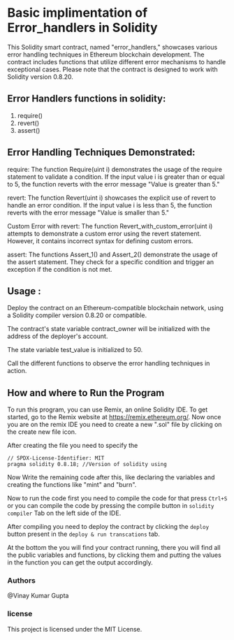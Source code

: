 # Basic implimentation of Error_handlers in Solidity
This Solidity smart contract, named "error_handlers," showcases various error handling techniques in Ethereum blockchain development. The contract includes functions that utilize different error mechanisms to handle exceptional cases. Please note that the contract is designed to work with Solidity version 0.8.20.

## Error Handlers functions in solidity:
1. require()
2. revert()
3. assert()

## Error Handling Techniques Demonstrated:
require: The function Require(uint i) demonstrates the usage of the require statement to validate a condition. If the input value i is greater than or equal to 5, the function reverts with the error message "Value is greater than 5."

revert: The function Revert(uint i) showcases the explicit use of revert to handle an error condition. If the input value i is less than 5, the function reverts with the error message "Value is smaller than 5."

Custom Error with revert: The function Revert_with_custom_error(uint i) attempts to demonstrate a custom error using the revert statement. However, it contains incorrect syntax for defining custom errors.

assert: The functions Assert_1() and Assert_2() demonstrate the usage of the assert statement. They check for a specific condition and trigger an exception if the condition is not met.

## Usage :

Deploy the contract on an Ethereum-compatible blockchain network, using a Solidity compiler version 0.8.20 or compatible.

The contract's state variable contract_owner will be initialized with the address of the deployer's account.

The state variable test_value is initialized to 50.

Call the different functions to observe the error handling techniques in action.

## How and where to Run the Program
To run this program, you can use Remix, an online Solidity IDE. To get started, go to the Remix website at https://remix.ethereum.org/.
Now once you are on the remix IDE you need to create a new ".sol" file by clicking on the create new file icon.

After creating the file you need to specify the 
```solidity
// SPDX-License-Identifier: MIT
pragma solidity 0.8.18; //Version of solidity using
```
Now Write the remaining code after this, like declaring the variables and creating the functions like "mint" and "burn".

Now to run the code first you need to compile the code for that press `Ctrl+S` or you can compile the code by pressing the compile button in `solidity compiler` Tab on the left side of the IDE.

After compiling you need to deploy the contract by clicking the `deploy` button present in the `deploy & run transcations` tab.

At the bottom the you will find your contract running, there you will find all the public variables and functions, by clicking them and putting the values in the function you can get the output accordingly.

### Authors
@Vinay Kumar Gupta

### license
This project is licensed under the MIT License.

